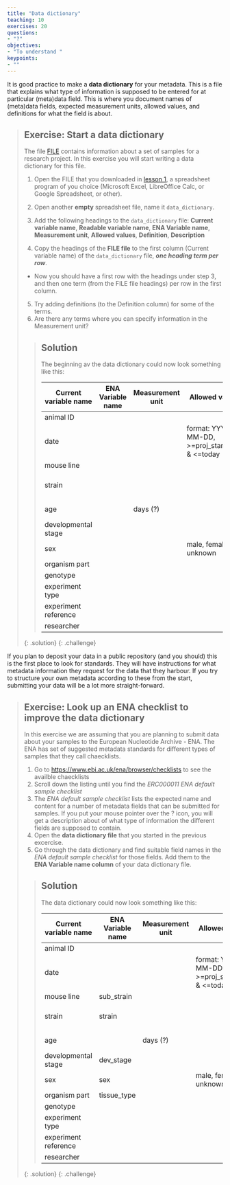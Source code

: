 ```yaml
---
title: "Data dictionary"
teaching: 10
exercises: 20
questions:
- "?"
objectives:
- "To understand "
keypoints:
- ""
---
```


It is good practice to make a **data dictionary** for your metadata. This is a file that explains what type of information is supposed to be entered for at particular (meta)data field. This is where you document names of (meta)data fields, expected measurement units, allowed values, and definitions for what the field is about.

> ## Exercise: Start a data dictionary
>
> The file [FILE]() contains information about a set of samples for a research project. In this exercise you will start writing a data dictionary for this file.
> 1. Open the FILE that you downloaded in [lesson 1](01-what-is-the-problem), a spreadsheet program of you choice (Microsoft Excel, LibreOffice Calc, or Google Spreadsheet, or other).
> 2. Open another **empty** spreadsheet file, name it `data_dictionary`.
> 3. Add the following headings to the `data_dictionary` file:
> **Current variable name**, **Readable variable name**,	**ENA Variable name**,	**Measurement unit**,	**Allowed values**,	**Definition**,	**Description**
>
> 4. Copy the headings of the **FILE file** to the first column (Current variable name) of the `data_dictionary` file, _**one heading term per row**_.
>   * Now you should have a first row with the headings under step 3, and then one term (from the FILE file headings) per row in the first column.
> 5. Try adding definitions (to the Definition column) for some of the terms.
> 6. Are there any terms where you can specify information in the Measurement unit?
>
> > ## Solution
> >
> > The beginning av the data dictionary could now look something like this:
> >
> > | Current variable name | ENA Variable name | Measurement unit | Allowed values | Definition | Description |
> > |-|-|-|-|-|-|
> > | animal ID |  |  |  |  |  |
> > | date |  |  | format: YYYY-MM-DD, >=proj_start_date & <=today | Date of experiment ??? |  |
> > | mouse line |  |  |  |  |  |
> > | strain |  |  |  | The mouse strain of the animal |  |
> > | age |  | days (?) |  | Age of animal |  |
> > | developmental stage |  |  |  |  |  |
> > | sex |  |  | male, female, unknown | Sex of the animal |  |
> > | organism part |  |  |  |  |  |
> > | genotype |  |  |  |  |  |
> > | experiment type |  |  |  |  |  |
> > | experiment reference |  |  |  |  |  |
> > | researcher |  |  |  |  |  |
> >
> {: .solution}
{: .challenge}

If you plan to deposit your data in a public repository (and you should) this is the first place to look for standards. They will have instructions for what metadata information they request for the data that they harbour. If you try to structure your own metadata according to these from the start, submitting your data will be a lot more straight-forward.

> ## Exercise: Look up an ENA checklist to improve the data dictionary
>
> In this exercise we are assuming that you are planning to submit data about your samples to the European Nucleotide Archive - ENA. The ENA has set of suggested metadata standards for different types of samples that they call chaecklists.
> 1. Go to https://www.ebi.ac.uk/ena/browser/checklists to see the availble chaecklists
> 2. Scroll down the listing until you find the *ERC000011 ENA default sample checklist*
> 3. The _ENA default sample checklist_ lists the expected name and content for a number of metadata fields that can be submitted for samples. If you put your mouse pointer over the ? icon, you will get a description about of what type of information the different fields are supposed to contain.
> 4. Open the **data dictionary file** that you started in the previous excercise.
> 5. Go through the data dictionary and find suitable field names in the _ENA default sample checklist_ for those fields. Add them to the **ENA Variable name column** of your data dictionary file.
>
> > ## Solution
> >
> > The data dictionary could now look something like this:
> >
> > | Current variable name | ENA Variable name | Measurement unit | Allowed values | Definition | Description |
> > |-|-|-|-|-|-|
> > | animal ID |  |  |  |  |  |
> > | date |  |  | format: YYYY-MM-DD, >=proj_start_date & <=today | Date of experiment ??? |  |
> > | mouse line | sub_strain |  |  |  |  |
> > | strain | strain |  |  | The mouse strain of the animal |  |
> > | age |  | days (?) |  | Age of animal |  |
> > | developmental stage | dev_stage |  |  |  |  |
> > | sex | sex |  | male, female, unknown | Sex of the animal |  |
> > | organism part | tissue_type |  |  |  |  |
> > | genotype |  |  |  |  |  |
> > | experiment type |  |  |  |  |  |
> > | experiment reference |  |  |  |  |  |
> > | researcher |  |  |  |  |  |
> >
> {: .solution}
{: .challenge}
